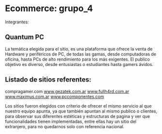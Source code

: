 # Ecommerce: grupo_4

Integrantes:


## Quantum PC

La temática elegida para el sitio, es una plataforma que ofrece la venta de Hardware y 
periféricos de PC, de todas las gamas, desde computadoras de oficina, hasta PCs de alto 
rendimiento para los más exigentes. El publico objetivo es diverso, desde entusiastas o 
estudiantes hasta gamers ávidos.

## Listado de sitios referentes:

compragamer.com
www.gezatek.com.ar
www.fullh4rd.com.ar
www.maximus.com.ar
www.pccomponentes.com

Los sitios fueron elegidos con criterio de ofrecer el mismo servicio al que nuestro equipo 
apunta, ya que también apuntan al mismo publico o clientes, para observar sus diferentes 
estéticas y estructuras de pagina y ver que funcionalidades tienen implementadas, entre ellas 
hay un sitio del extranjero, para no quedarnos solo con referencia nacional.
